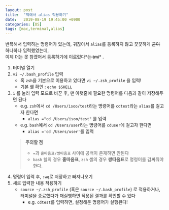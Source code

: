```yaml
---
layout: post
title:  "맥에서 alias 적용하기"
date:   2019-08-19 19:45:00 +0900
categories: [OS]
tags: [mac,terminal,alias]
---
```


반복해서 입력하는 명령어가 있는데, 귀찮아서 `alias`를 등록하지 않고 꿋꿋하게 ~~굳이~~ 하나하나 입력했었는데,  
이제 더는 못 참겠어서 등록하기에 이르렀다*~~는 tmi~~* .  

1. 터미널 열기
2. `vi ~/.bash_profile` 입력
    - 혹 `zsh`을 기본으로 이용하고 있다면 `vi ~/.zsh_profile` 을 입력!
    - 기본 쉘 확인 : `echo $SHELL`
3. `i` 를 눌러 입력 모드로 바꾼 후, 맨 아랫줄에 필요한 명령어를 다음과 같이 저장해두면 된다
    - e.g. `zsh`에서 `cd /Users/isoo/test`라는 명령어를 `cdtest`라는 `alias`를 걸고자 한다면  
        - `alias ="cd /Users/isoo/test"` 를 입력
    - e.g. `bash`에서 `cd /Users/user`라는 명령어를 `cduser`에 걸고자 한다면  
        - `alias ='cd /Users/user'`를 입력
    > **주의할 점**
    > - `=`과 `홑따옴표/쌍따옴표` 사이에 공백이 존재하면 안된다
    > - `bash` 쉘의 경우 **홑따옴표**, `zsh` 셀의 경우 **쌍따옴표**로 명령어를 감싸줘야 한다.
4. 명령어 입력 후, `:wq`로 저장하고 빠져나오기
5. 새로 입력한 내용 적용하기
    - `source ~/.zsh_profile` (혹은 `source ~/.bash_profile`) 로 적용하거나, 터미널을 종료했다가 재실행하면 적용된 결과를 확인할 수 있다
        - e.g. `cdtest`를 입력하면, 설정해둔 명령어가 실행된다!